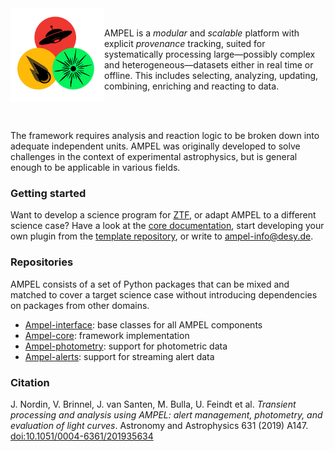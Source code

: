 <img align="left" src="/logo.png" width="150" height="150"/>
<br>

AMPEL is a _modular_ and _scalable_ platform with explicit _provenance_ tracking, suited for systematically processing large&mdash;possibly complex and heterogeneous&mdash;datasets either in real time or offline. This includes selecting, analyzing, updating, combining, enriching and reacting to data.

<br>
<br>

The framework requires analysis and reaction logic to be broken down into adequate independent units.
AMPEL was originally developed to solve challenges in the context of experimental astrophysics, but is general enough to be applicable in various fields.

### Getting started

Want to develop a science program for [ZTF](http://www.ztf.caltech.edu), or adapt AMPEL to a different science case? Have a look at the [core documentation](https://ampelproject.github.io/Ampel-core), start developing your own plugin from the [template repository](https://github.com/AmpelProject/Ampel-contrib-sample), or write to [ampel-info@desy.de](mailto:ampel-info@desy.de).

### Repositories

AMPEL consists of a set of Python packages that can be mixed and matched to cover a target science case without introducing dependencies on packages from other domains.

- [Ampel-interface](https://github.com/AmpelProject/Ampel-interface): base classes for all AMPEL components
- [Ampel-core](https://github.com/AmpelProject/Ampel-core): framework implementation
- [Ampel-photometry](https://github.com/AmpelProject/Ampel-photometry): support for photometric data
- [Ampel-alerts](https://github.com/AmpelProject/Ampel-alerts): support for streaming alert data

### Citation

J. Nordin, V. Brinnel, J. van Santen, M. Bulla, U. Feindt et al. _Transient processing and analysis using AMPEL: alert management, photometry, and evaluation of light curves_. Astronomy and Astrophysics 631 (2019) A147. [doi:10.1051/0004-6361/201935634](https://doi.org/10.1051/0004-6361/201935634)
